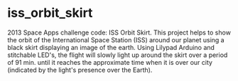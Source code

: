 iss_orbit_skirt
===============

2013 Space Apps challenge code: ISS Orbit Skirt. This project helps to show the orbit of the International Space Station (ISS) around our planet using a black skirt displaying an image of the earth. Using Lilypad Arduino and stitchable LED's, the flight will slowly light up around the skirt over a period of 91 min. until it reaches the approximate time when it is over our city (indicated by the light's presence over the Earth).
